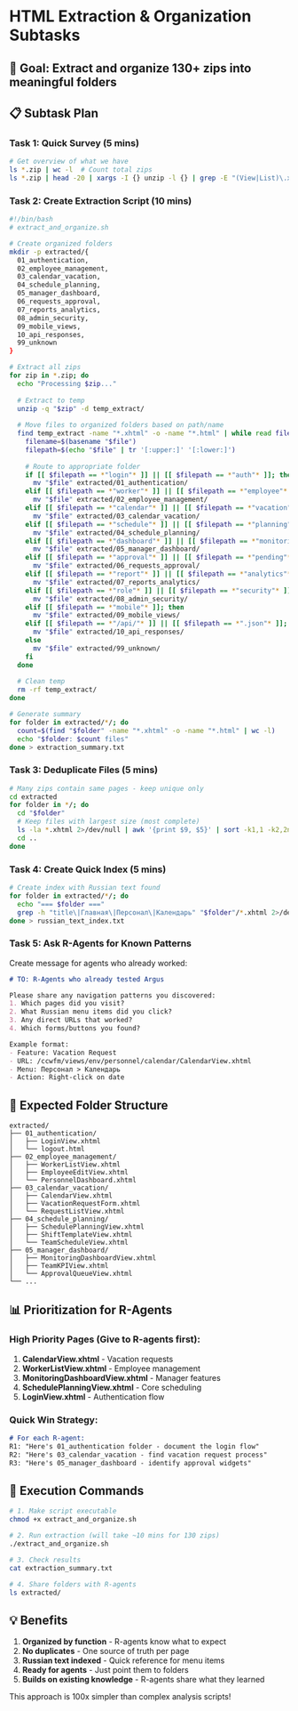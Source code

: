 # HTML Extraction & Organization Subtasks

## 🎯 Goal: Extract and organize 130+ zips into meaningful folders

## 📋 Subtask Plan

### Task 1: Quick Survey (5 mins)
```bash
# Get overview of what we have
ls *.zip | wc -l  # Count total zips
ls *.zip | head -20 | xargs -I {} unzip -l {} | grep -E "(View|List)\.xhtml" | sort -u > all_views.txt
```

### Task 2: Create Extraction Script (10 mins)
```bash
#!/bin/bash
# extract_and_organize.sh

# Create organized folders
mkdir -p extracted/{
  01_authentication,
  02_employee_management,
  03_calendar_vacation,
  04_schedule_planning,
  05_manager_dashboard,
  06_requests_approval,
  07_reports_analytics,
  08_admin_security,
  09_mobile_views,
  10_api_responses,
  99_unknown
}

# Extract all zips
for zip in *.zip; do
  echo "Processing $zip..."
  
  # Extract to temp
  unzip -q "$zip" -d temp_extract/
  
  # Move files to organized folders based on path/name
  find temp_extract -name "*.xhtml" -o -name "*.html" | while read file; do
    filename=$(basename "$file")
    filepath=$(echo "$file" | tr '[:upper:]' '[:lower:]')
    
    # Route to appropriate folder
    if [[ $filepath == *"login"* ]] || [[ $filepath == *"auth"* ]]; then
      mv "$file" extracted/01_authentication/
    elif [[ $filepath == *"worker"* ]] || [[ $filepath == *"employee"* ]] || [[ $filepath == *"personnel"* ]]; then
      mv "$file" extracted/02_employee_management/
    elif [[ $filepath == *"calendar"* ]] || [[ $filepath == *"vacation"* ]] || [[ $filepath == *"request"* ]]; then
      mv "$file" extracted/03_calendar_vacation/
    elif [[ $filepath == *"schedule"* ]] || [[ $filepath == *"planning"* ]] || [[ $filepath == *"shift"* ]]; then
      mv "$file" extracted/04_schedule_planning/
    elif [[ $filepath == *"dashboard"* ]] || [[ $filepath == *"monitoring"* ]] || [[ $filepath == *"kpi"* ]]; then
      mv "$file" extracted/05_manager_dashboard/
    elif [[ $filepath == *"approval"* ]] || [[ $filepath == *"pending"* ]]; then
      mv "$file" extracted/06_requests_approval/
    elif [[ $filepath == *"report"* ]] || [[ $filepath == *"analytics"* ]] || [[ $filepath == *"forecast"* ]]; then
      mv "$file" extracted/07_reports_analytics/
    elif [[ $filepath == *"role"* ]] || [[ $filepath == *"security"* ]] || [[ $filepath == *"admin"* ]]; then
      mv "$file" extracted/08_admin_security/
    elif [[ $filepath == *"mobile"* ]]; then
      mv "$file" extracted/09_mobile_views/
    elif [[ $filepath == *"/api/"* ]] || [[ $filepath == *".json"* ]]; then
      mv "$file" extracted/10_api_responses/
    else
      mv "$file" extracted/99_unknown/
    fi
  done
  
  # Clean temp
  rm -rf temp_extract/
done

# Generate summary
for folder in extracted/*/; do
  count=$(find "$folder" -name "*.xhtml" -o -name "*.html" | wc -l)
  echo "$folder: $count files"
done > extraction_summary.txt
```

### Task 3: Deduplicate Files (5 mins)
```bash
# Many zips contain same pages - keep unique only
cd extracted
for folder in */; do
  cd "$folder"
  # Keep files with largest size (most complete)
  ls -la *.xhtml 2>/dev/null | awk '{print $9, $5}' | sort -k1,1 -k2,2nr | awk '!seen[$1]++ {print $1}'
  cd ..
done
```

### Task 4: Create Quick Index (5 mins)
```bash
# Create index with Russian text found
for folder in extracted/*/; do
  echo "=== $folder ==="
  grep -h "title\|Главная\|Персонал\|Календарь" "$folder"/*.xhtml 2>/dev/null | head -5
done > russian_text_index.txt
```

### Task 5: Ask R-Agents for Known Patterns
Create message for agents who already worked:
```markdown
# TO: R-Agents who already tested Argus

Please share any navigation patterns you discovered:
1. Which pages did you visit?
2. What Russian menu items did you click?
3. Any direct URLs that worked?
4. Which forms/buttons you found?

Example format:
- Feature: Vacation Request
- URL: /ccwfm/views/env/personnel/calendar/CalendarView.xhtml
- Menu: Персонал > Календарь
- Action: Right-click on date
```

## 🎯 Expected Folder Structure

```
extracted/
├── 01_authentication/
│   ├── LoginView.xhtml
│   └── logout.html
├── 02_employee_management/
│   ├── WorkerListView.xhtml
│   ├── EmployeeEditView.xhtml
│   └── PersonnelDashboard.xhtml
├── 03_calendar_vacation/
│   ├── CalendarView.xhtml
│   ├── VacationRequestForm.xhtml
│   └── RequestListView.xhtml
├── 04_schedule_planning/
│   ├── SchedulePlanningView.xhtml
│   ├── ShiftTemplateView.xhtml
│   └── TeamScheduleView.xhtml
├── 05_manager_dashboard/
│   ├── MonitoringDashboardView.xhtml
│   ├── TeamKPIView.xhtml
│   └── ApprovalQueueView.xhtml
└── ...
```

## 📊 Prioritization for R-Agents

### High Priority Pages (Give to R-agents first):
1. **CalendarView.xhtml** - Vacation requests
2. **WorkerListView.xhtml** - Employee management
3. **MonitoringDashboardView.xhtml** - Manager features
4. **SchedulePlanningView.xhtml** - Core scheduling
5. **LoginView.xhtml** - Authentication flow

### Quick Win Strategy:
```markdown
# For each R-agent:
R1: "Here's 01_authentication folder - document the login flow"
R2: "Here's 03_calendar_vacation - find vacation request process"
R3: "Here's 05_manager_dashboard - identify approval widgets"
```

## 🔧 Execution Commands

```bash
# 1. Make script executable
chmod +x extract_and_organize.sh

# 2. Run extraction (will take ~10 mins for 130 zips)
./extract_and_organize.sh

# 3. Check results
cat extraction_summary.txt

# 4. Share folders with R-agents
ls extracted/
```

## 💡 Benefits

1. **Organized by function** - R-agents know what to expect
2. **No duplicates** - One source of truth per page
3. **Russian text indexed** - Quick reference for menu items
4. **Ready for agents** - Just point them to folders
5. **Builds on existing knowledge** - R-agents share what they learned

This approach is 100x simpler than complex analysis scripts!